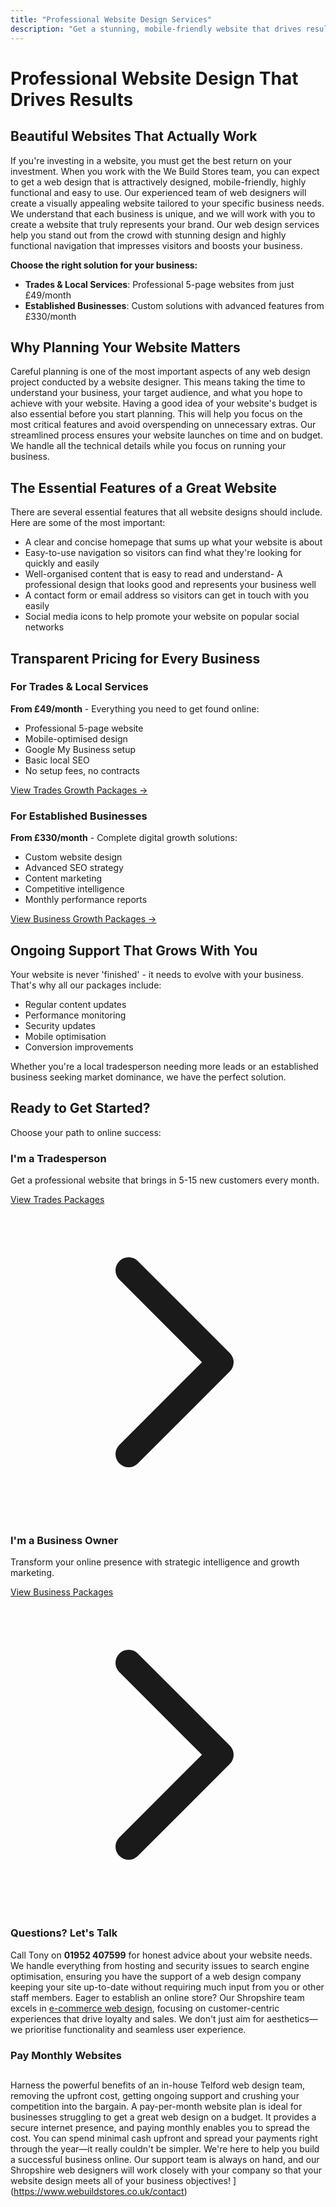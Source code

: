 ```yaml
---
title: "Professional Website Design Services"
description: "Get a stunning, mobile-friendly website that drives results. From £49/month for trades or custom solutions for established businesses."
---
```


# Professional Website Design That Drives Results

## Beautiful Websites That Actually Work
If you're investing in a website, you must get the best return on your investment.
When you work with the We Build Stores team, you can expect to get a web design that is attractively designed, mobile-friendly, highly functional and easy to use.
Our experienced team of web designers will create a visually appealing website tailored to your specific business needs.
We understand that each business is unique, and we will work with you to create a website that truly represents your brand.
Our web design services help you stand out from the crowd with stunning design and highly functional navigation that impresses visitors and boosts your business.

**Choose the right solution for your business:**
- **Trades & Local Services**: Professional 5-page websites from just £49/month
- **Established Businesses**: Custom solutions with advanced features from £330/month
## Why Planning Your Website Matters
Careful planning is one of the most important aspects of any web design project conducted by a website designer. This means taking the time to understand your business, your target audience, and what you hope to achieve with your website.
Having a good idea of your website's budget is also essential before you start planning. This will help you focus on the most critical features and avoid overspending on unnecessary extras.
Our streamlined process ensures your website launches on time and on budget. We handle all the technical details while you focus on running your business.
## The Essential Features of a Great Website
There are several essential features that all website designs should include. Here are some of the most important:
 * A clear and concise homepage that sums up what your website is about
 * Easy-to-use navigation so visitors can find what they're looking for quickly and easily
 * Well-organised content that is easy to read and understand- A professional design that looks good and represents your business well
 * A contact form or email address so visitors can get in touch with you easily
 * Social media icons to help promote your website on popular social networks
## Transparent Pricing for Every Business

### For Trades & Local Services
**From £49/month** - Everything you need to get found online:
- Professional 5-page website
- Mobile-optimised design
- Google My Business setup
- Basic local SEO
- No setup fees, no contracts

[View Trades Growth Packages →](/trades-growth)

### For Established Businesses
**From £330/month** - Complete digital growth solutions:
- Custom website design
- Advanced SEO strategy
- Content marketing
- Competitive intelligence
- Monthly performance reports

[View Business Growth Packages →](/business-growth-package)
## Ongoing Support That Grows With You

Your website is never 'finished' - it needs to evolve with your business. That's why all our packages include:

- Regular content updates
- Performance monitoring
- Security updates
- Mobile optimisation
- Conversion improvements

Whether you're a local tradesperson needing more leads or an established business seeking market dominance, we have the perfect solution.

## Ready to Get Started?

Choose your path to online success:

<div class="grid md:grid-cols-2 gap-6 my-8">
  <div class="bg-wbs-blue/5 p-6 rounded-lg border border-wbs-blue/20">
    <h3 class="text-xl font-bold text-wbs-blue mb-2">I'm a Tradesperson</h3>
    <p class="text-gray-700 mb-4">Get a professional website that brings in 5-15 new customers every month.</p>
    <a href="/trades-growth" class="inline-flex items-center text-wbs-orange hover:text-wbs-blue font-medium">
      View Trades Packages
      <svg class="w-4 h-4 ml-1" fill="none" stroke="currentColor" viewBox="0 0 24 24">
        <path stroke-linecap="round" stroke-linejoin="round" stroke-width="2" d="M9 5l7 7-7 7"></path>
      </svg>
    </a>
  </div>
  
  <div class="bg-wbs-orange/5 p-6 rounded-lg border border-wbs-orange/20">
    <h3 class="text-xl font-bold text-wbs-orange mb-2">I'm a Business Owner</h3>
    <p class="text-gray-700 mb-4">Transform your online presence with strategic intelligence and growth marketing.</p>
    <a href="/business-growth-package" class="inline-flex items-center text-wbs-blue hover:text-wbs-orange font-medium">
      View Business Packages
      <svg class="w-4 h-4 ml-1" fill="none" stroke="currentColor" viewBox="0 0 24 24">
        <path stroke-linecap="round" stroke-linejoin="round" stroke-width="2" d="M9 5l7 7-7 7"></path>
      </svg>
    </a>
  </div>
</div>

### Questions? Let's Talk

Call Tony on **01952 407599** for honest advice about your website needs.
We handle everything from hosting and security issues to search engine optimisation, ensuring you have the support of a web design company keeping your site up-to-date without requiring much input from you or other staff members.
Eager to establish an online store? Our Shropshire team excels in [e-commerce web design](https://www.webuildstores.co.uk/ecommerce-website-design-telford), focusing on customer-centric experiences that drive loyalty and sales. We don't just aim for aesthetics—we prioritise functionality and seamless user experience.
### Pay Monthly Websites

## 
Harness the powerful benefits of an in-house Telford web design team, removing the upfront cost, getting ongoing support and crushing your competition into the bargain.
A pay-per-month website plan is ideal for businesses struggling to get a great web design on a budget. It provides a secure internet presence, and paying monthly enables you to spread the cost. You can spend minimal cash upfront and spread your payments right through the year—it really couldn't be simpler.
We're here to help you build a successful business online. Our support team is always on hand, and our Shropshire web designers will work closely with your company so that your website design meets all of your business objectives!
](https://www.webuildstores.co.uk/contact)
